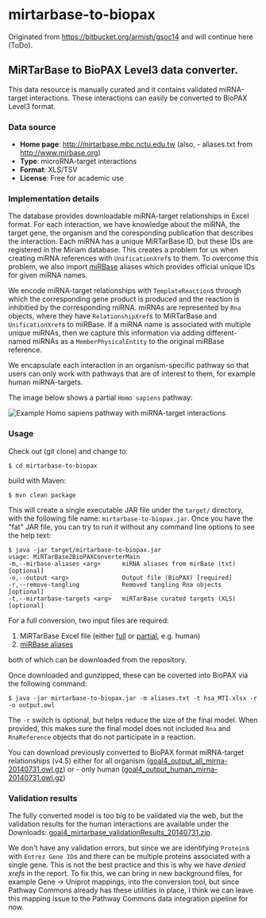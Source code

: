 # mirtarbase-to-biopax
Originated from https://bitbucket.org/armish/gsoc14 and will continue here (ToDo).

## MiRTarBase to BioPAX Level3 data converter.
This data resource is manually curated and it contains validated 
miRNA-target interactions. These interactions can easily be converted 
to BioPAX Level3 format.

### Data source
- **Home page**: http://mirtarbase.mbc.nctu.edu.tw (also, - aliases.txt from http://www.mirbase.org)
- **Type**: microRNA-target interactions
- **Format**: XLS/TSV
- **License**: Free for academic use

### Implementation details
The database provides downloadable miRNA-target relationships in Excel format.
For each interaction, we have knowledge about the miRNA, the target gene, 
the organism and the coresponding publication that describes the interaction.
Each miRNA has a unique MiRTarBase ID, but these IDs are registered in 
the Miriam database. This creates a problem for us when creating miRNA 
references with `UnificationXref`s to them. To overcome this problem, 
we also import [miRBase](http://www.mirbase.org/) aliases which provides 
official unique IDs for given miRNA names.

We encode miRNA-target relationships with `TemplateReaction`s through 
which the corresponding gene product is produced and the reaction is 
inhibitied by the corresponding miRNA. miRNAs are represented by `Rna` 
objects, where they have `RelationshipXref`s to MiRTarBase and 
`UnificationXref`s to miRBase. If a miRNA name is associated with multiple 
unique miRNAs, then we capture this information via adding different-named 
miRNAs as a `MemberPhysicalEntity` to the original miRBase reference.

We encapsulate each interaction in an organism-specific pathway so that 
users can only work with pathways that are of interest to them, 
for example human miRNA-targets. 

The image below shows a partial `Homo sapiens` pathway:

![Example Homo sapiens pathway with miRNA-target interactions](https://bitbucket.org/armish/gsoc14/downloads/goal4_human_mirna_screenshot-20140731.jpg)

### Usage
Check out (git clone) and change to:

	$ cd mirtarbase-to-biopax

build with Maven:

	$ mvn clean package

This will create a single executable JAR file under the `target/` directory, 
with the following file name: `mirtarbase-to-biopax.jar`. Once you have 
the "fat" JAR file, you can try to run it without any command line options 
to see the help text:

	$ java -jar target/mirtarbase-to-biopax.jar
	usage: MiRTarBase2BioPAXConverterMain
	-m,--mirbase-aliases <arg>      miRNA aliases from mirBase (txt) [optional]
	-o,--output <arg>               Output file (BioPAX) [required]
	-r,--remove-tangling            Removed tangling Rna objects [optional]
	-t,--mirtarbase-targets <arg>   miRTarBase curated targets (XLS) [optional]

For a full conversion, two input files are required:

1. MiRTarBase Excel file (either [full](http://mirtarbase.mbc.nctu.edu.tw/cache/download/6.1/miRTarBase_MTI.xlsx) 
or [partial](http://mirtarbase.mbc.nctu.edu.tw/cache/download/6.1/hsa_MTI.xlsx), e.g. human)
2. [miRBase aliases](ftp://mirbase.org/pub/mirbase/CURRENT/aliases.txt.gz)

both of which can be downloaded from the repository. 

Once downloaded and gunzipped, these can be coverted into BioPAX via the 
following command:

	$ java -jar mirtarbase-to-biopax.jar -m aliases.txt -t hsa_MTI.xlsx -r -o output.owl

The `-r` switch is optional, but helps reduce the size of the final model.
When provided, this makes sure the final model does not included `Rna` 
and `RnaReference` objects that do not participate in a reaction.

You can download previously converted to BioPAX format miRNA-target relationships (v4.5) 
either for all organism ([goal4_output_all_mirna-20140731.owl.gz](https://bitbucket.org/armish/gsoc14/downloads/goal4_output_all_mirna-20140731.owl.gz)) 
or - only human ([goal4_output_human_mirna-20140731.owl.gz](https://bitbucket.org/armish/gsoc14/downloads/goal4_output_human_mirna-20140731.owl.gz))

### Validation results
The fully converted model is too big to be validated via the web,
but the validation results for the human interactions are available under 
the Downloads: [goal4_mirtarbase_validationResults_20140731.zip](https://bitbucket.org/armish/gsoc14/downloads/goal4_mirtarbase_validationResults_20140731.zip).

We don't have any validation errors, but since we are identifying `Protein`s 
with `Entrez Gene ID`s and there can be multiple proteins associated 
with a single gene. This is not the best practice and this is why we 
have *denied xrefs* in the report. To fix this, we can bring in new 
background files, for example Gene -> Uniprot mappings, into the 
conversion tool, but since Pathway Commons already has these utilities 
in place, I think we can leave this mapping issue to the Pathway Commons 
data integration pipeline for now.

